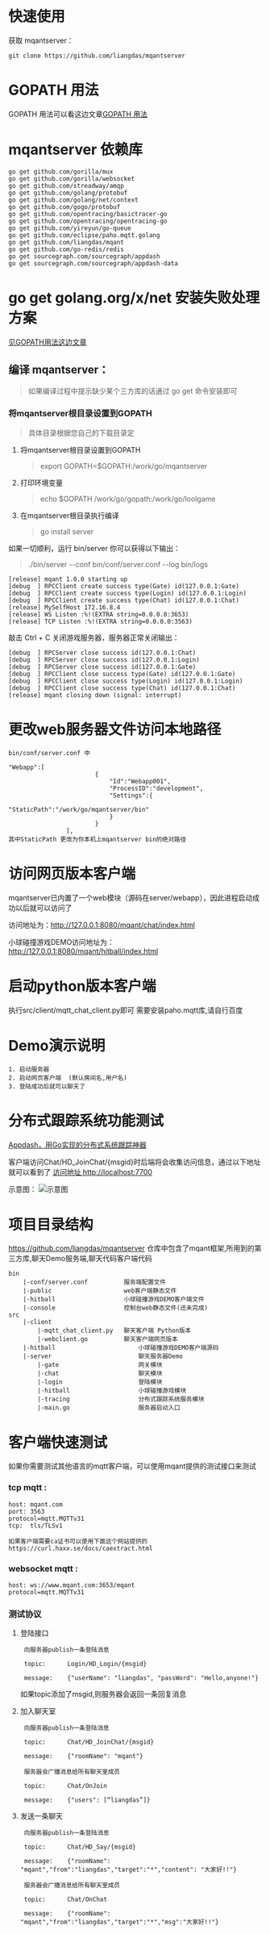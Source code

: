 # 快速使用
获取 mqantserver：

	git clone https://github.com/liangdas/mqantserver

# GOPATH 用法

GOPATH 用法可以看这边文章[GOPATH 用法](http://www.mqant.com/topic/597714ca8f2e454b2eb1c1ee)

# mqantserver 依赖库

	go get github.com/gorilla/mux
	go get github.com/gorilla/websocket
	go get github.com/streadway/amqp
	go get github.com/golang/protobuf
	go get github.com/golang/net/context
	go get github.com/gogo/protobuf
	go get github.com/opentracing/basictracer-go
	go get github.com/opentracing/opentracing-go
	go get github.com/yireyun/go-queue
	go get github.com/eclipse/paho.mqtt.golang
	go get github.com/liangdas/mqant
	go get github.com/go-redis/redis
	go get sourcegraph.com/sourcegraph/appdash
	go get sourcegraph.com/sourcegraph/appdash-data

	
# go get golang.org/x/net 安装失败处理方案

[见GOPATH用法这边文章](http://www.mqant.com/topic/597714ca8f2e454b2eb1c1ee)

## 编译 mqantserver：

> 如果编译过程中提示缺少某个三方库的话通过 go get 命令安装即可

### 将mqantserver根目录设置到GOPATH

>具体目录根据您自己的下载目录定

1. 将mqantserver根目录设置到GOPATH
   > export GOPATH=$GOPATH:/work/go/mqantserver
2. 打印环境变量
   >echo $GOPATH
   >/work/go/gopath:/work/go/loolgame

3. 在mqantserver根目录执行编译
    >go install server

如果一切顺利，运行 bin/server 你可以获得以下输出：

> ./bin/server --conf bin/conf/server.conf --log bin/logs

	[release] mqant 1.0.0 starting up
	[debug  ] RPCClient create success type(Gate) id(127.0.0.1:Gate)
	[debug  ] RPCClient create success type(Login) id(127.0.0.1:Login)
	[debug  ] RPCClient create success type(Chat) id(127.0.0.1:Chat)
	[release] MySelfHost 172.16.8.4
	[release] WS Listen :%!(EXTRA string=0.0.0.0:3653)
	[release] TCP Listen :%!(EXTRA string=0.0.0.0:3563)

敲击 Ctrl + C 关闭游戏服务器，服务器正常关闭输出：

	[debug  ] RPCServer close success id(127.0.0.1:Chat)
	[debug  ] RPCServer close success id(127.0.0.1:Login)
	[debug  ] RPCServer close success id(127.0.0.1:Gate)
	[debug  ] RPCClient close success type(Gate) id(127.0.0.1:Gate)
	[debug  ] RPCClient close success type(Login) id(127.0.0.1:Login)
	[debug  ] RPCClient close success type(Chat) id(127.0.0.1:Chat)
	[release] mqant closing down (signal: interrupt)

# 更改web服务器文件访问本地路径

	bin/conf/server.conf 中
	
	"Webapp":[
                            {
                                "Id":"Webapp001",
                                "ProcessID":"development",
                                "Settings":{
                                    "StaticPath":"/work/go/mqantserver/bin"
                                }
                            }
                    ],
    其中StaticPath 更改为你本机上mqantserver bin的绝对路径

# 访问网页版本客户端
mqantserver已内置了一个web模块（源码在server/webapp），因此进程启动成功以后就可以访问了

访问地址为：http://127.0.0.1:8080/mqant/chat/index.html

小球碰撞游戏DEMO访问地址为：http://127.0.0.1:8080/mqant/hitball/index.html

# 启动python版本客户端

执行src/client/mqtt_chat_client.py即可 需要安装paho.mqtt库,请自行百度

# Demo演示说明

	1. 启动服务器
	2. 启动网页客户端	(默认房间名,用户名)
	3. 登陆成功后就可以聊天了

# 分布式跟踪系统功能测试
[Appdash，用Go实现的分布式系统跟踪神器](http://tonybai.com/2015/06/17/appdash-distributed-systems-tracing-in-go/)

客户端访问Chat/HD_JoinChat/{msgid}时后端将会收集访问信息，通过以下地址就可以看到了
[访问地址 http://localhost:7700](http://localhost:7700)

示意图：
![示意图](https://github.com/liangdas/mqant/wiki/images/mqant_tracing.png)

# 项目目录结构

https://github.com/liangdas/mqantserver 仓库中包含了mqant框架,所用到的第三方库,聊天Demo服务端,聊天代码客户端代码

	bin		
		|-conf/server.conf			服务端配置文件
		|-public					web客户端静态文件
		|-hitball					小球碰撞游戏DEMO客户端文件
		|-console                   控制台web静态文件(还未完成)
	src
		|-client
			|-mqtt_chat_client.py 	聊天客户端 Python版本
			|-webclient.go			聊天客户端网页版本
		|-hitball						小球碰撞游戏DEMO客户端源码
		|-server						聊天服务器Demo
			|-gate						网关模块
			|-chat						聊天模块
			|-login						登陆模块
			|-hitball					小球碰撞游戏模块
			|-tracing					分布式跟踪系统服务模块
			|-main.go					服务器启动入口


# 客户端快速测试
如果你需要测试其他语言的mqtt客户端，可以使用mqant提供的测试接口来测试
### tcp mqtt :
	host: mqant.com
	port: 3563
	protocol=mqtt.MQTTv31
	tcp:  tls/TLSv1
	
	如果客户端需要ca证书可以使用下面这个网站提供的
	https://curl.haxx.se/docs/caextract.html

### websocket mqtt :
	host: ws://www.mqant.com:3653/mqant
	protocol=mqtt.MQTTv31
	
### 测试协议

1. 登陆接口

		向服务器publish一条登陆消息
	
		topic:		Login/HD_Login/{msgid}
		
		message:	{"userName": "liangdas", "passWord": "Hello,anyone!"}
	
	如果topic添加了msgid,则服务器会返回一条回复消息

2. 加入聊天室

		向服务器publish一条登陆消息
	
		topic:		Chat/HD_JoinChat/{msgid}
		
		message:	{"roomName": "mqant"}
	
		服务器会广播消息给所有聊天室成员
		
		topic:		Chat/OnJoin
			
		message:	{"users": [“liangdas”]}

3. 发送一条聊天

		向服务器publish一条登陆消息
	
		topic:		Chat/HD_Say/{msgid}
		
		message:	{"roomName": "mqant","from":"liangdas","target":"*","content": "大家好!!"}
	
		服务器会广播消息给所有聊天室成员
		
		topic:		Chat/OnChat
			
		message:	{"roomName": "mqant","from":"liangdas","target":"*","msg":"大家好!!"}